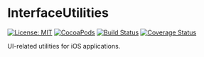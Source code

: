 # InterfaceUtilities

[![License: MIT](https://img.shields.io/badge/License-MIT-yellow.svg)](https://opensource.org/licenses/MIT)
[![CocoaPods](https://img.shields.io/cocoapods/v/InterfaceUtilities.svg)](https://cocoapods.org/pods/InterfaceUtilities)
[![Build Status](https://travis-ci.org/protoman92/InterfaceUtilities-Swift.svg?branch=master)](https://travis-ci.org/protoman92/InterfaceUtilities-Swift)
[![Coverage Status](https://coveralls.io/repos/github/protoman92/InterfaceUtilities-Swift/badge.svg?branch=master)](https://coveralls.io/github/protoman92/InterfaceUtilities-Swift?branch=master)


UI-related utilities for iOS applications.
